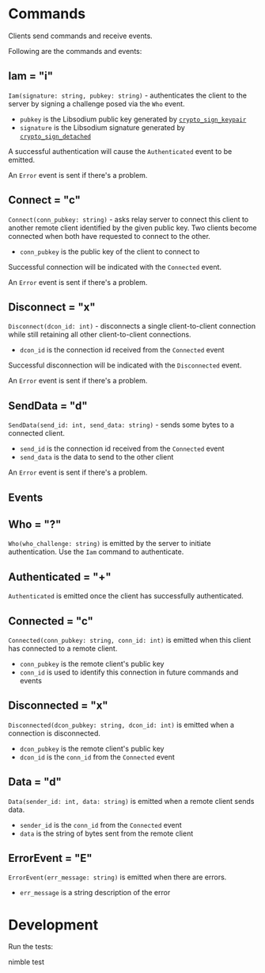 # Commands

Clients send commands and receive events.

Following are the commands and events:

## Iam = "i"

`Iam(signature: string, pubkey: string)` - authenticates the client to the server by signing a challenge posed via the `Who` event.

- `pubkey` is the Libsodium public key generated by [`crypto_sign_keypair`](https://libsodium.gitbook.io/doc/public-key_cryptography/public-key_signatures)
- `signature` is the Libsodium signature generated by [`crypto_sign_detached`](https://libsodium.gitbook.io/doc/public-key_cryptography/public-key_signatures)

A successful authentication will cause the `Authenticated` event to be emitted.

An `Error` event is sent if there's a problem.

## Connect = "c"

`Connect(conn_pubkey: string)` - asks relay server to connect this client to another remote client identified by the given public key.  Two clients become connected when both have requested to connect to the other.

- `conn_pubkey` is the public key of the client to connect to

Successful connection will be indicated with the `Connected` event.

An `Error` event is sent if there's a problem.

## Disconnect = "x"

`Disconnect(dcon_id: int)` - disconnects a single client-to-client connection while still retaining all other client-to-client connections.

- `dcon_id` is the connection id received from the `Connected` event

Successful disconnection will be indicated with the `Disconnected` event.

An `Error` event is sent if there's a problem.

## SendData = "d"

`SendData(send_id: int, send_data: string)` - sends some bytes to a connected client.

- `send_id` is the connection id received from the `Connected` event
- `send_data` is the data to send to the other client

An `Error` event is sent if there's a problem.

## Events

## Who = "?"

`Who(who_challenge: string)` is emitted by the server to initiate authentication. Use the `Iam` command to authenticate.

## Authenticated = "+"

`Authenticated` is emitted once the client has successfully authenticated.

## Connected = "c"

`Connected(conn_pubkey: string, conn_id: int)` is emitted when this client has connected to a remote client.

- `conn_pubkey` is the remote client's public key
- `conn_id` is used to identify this connection in future commands and events

## Disconnected = "x"

`Disconnected(dcon_pubkey: string, dcon_id: int)` is emitted when a connection is disconnected.

- `dcon_pubkey` is the remote client's public key
- `dcon_id` is the `conn_id` from the `Connected` event

## Data = "d"

`Data(sender_id: int, data: string)` is emitted when a remote client sends data.

- `sender_id` is the `conn_id` from the `Connected` event
- `data` is the string of bytes sent from the remote client
  
## ErrorEvent = "E"

`ErrorEvent(err_message: string)` is emitted when there are errors.

- `err_message` is a string description of the error


# Development

Run the tests:

  nimble test
